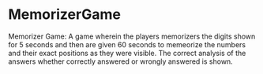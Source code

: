 # MemorizerGame
Memorizer Game: A game wherein the players memorizers the digits shown for 5 seconds and then are given 60 seconds to memeorize the numbers and their exact positions as they were visible.  The correct analysis of the answers whether correctly answered or wrongly answered is shown.
